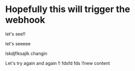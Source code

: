 # Hopefully this will trigger the webhook

let's see!!

let's seeeee

lskdjflksajlk changin

Let's try again
and again
!!
fdsfd
fds
!!new content
